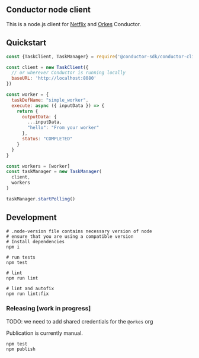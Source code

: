Conductor node client
---


This is a node.js client for [Netflix](https://github.com/Netflix/conductor) and [Orkes](https://orkes.io/) Conductor.

## Quickstart

```javascript
const {TaskClient, TaskManager} = require('@conductor-sdk/conductor-client')

const client = new TaskClient({
  // or wherever Conductor is running locally
  baseURL: 'http://localhost:8080'
})

const worker = {
  taskDefName: "simple_worker",
  execute: async ({ inputData }) => {
    return {
      outputData: {
        ...inputData,
        "hello": "From your worker"
      },
      status: "COMPLETED"
    }
  }
}

const workers = [worker]
const taskManager = new TaskManager(
  client,
  workers
)

taskManager.startPolling()
```

## Development

```shell
# .node-version file contains necessary version of node
# ensure that you are using a compatible version
# Install dependencies
npm i

# run tests
npm test

# lint
npm run lint

# lint and autofix
npm run lint:fix
```


### Releasing [work in progress]

TODO: we need to add shared credentials for the `@orkes` org

Publication is currently manual. 

```shell
npm test
npm publish
```
